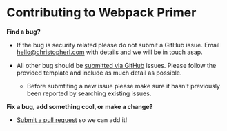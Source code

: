# Contributing to Webpack Primer

**Find a bug?**

- If the bug is security related please do not submit a GitHub issue. Email hello@christopherl.com with details and we will be in touch asap.

- All other bug should be [submitted via GitHub](https://github.com/christopherldotcom/webpack-primer/issues) issues. Please follow the provided template and include as much detail as possible.
	- Before submtiting a new issue please make sure it hasn't previously been reported by searching existing issues.

**Fix a bug, add something cool, or make a change?**

- [Submit a pull request](https://github.com/christopherldotcom/webpack-primer/pulls) so we can add it!
